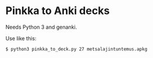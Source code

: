 # Pinkka to Anki decks

Needs Python 3 and genanki.

Use like this:

```
$ python3 pinkka_to_deck.py 27 metsalajintuntemus.apkg
``` 
